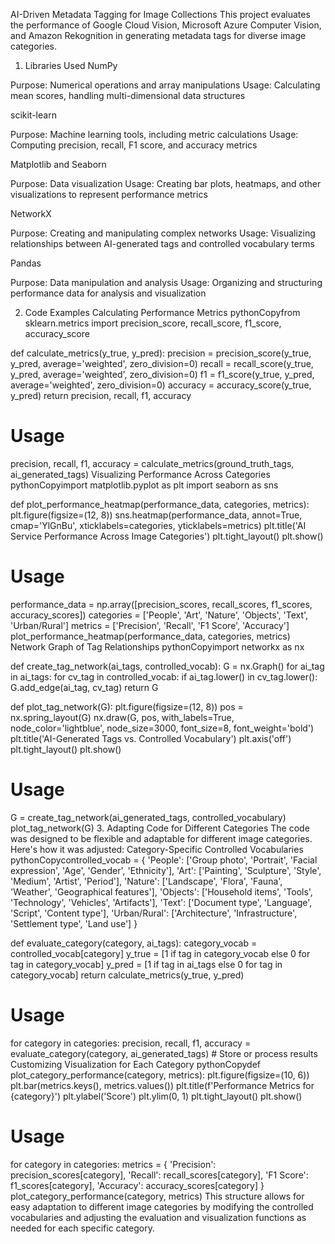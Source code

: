 AI-Driven Metadata Tagging for Image Collections
This project evaluates the performance of Google Cloud Vision, Microsoft Azure Computer Vision, and Amazon Rekognition in generating metadata tags for diverse image categories.
1. Libraries Used
NumPy

Purpose: Numerical operations and array manipulations
Usage: Calculating mean scores, handling multi-dimensional data structures

scikit-learn

Purpose: Machine learning tools, including metric calculations
Usage: Computing precision, recall, F1 score, and accuracy metrics

Matplotlib and Seaborn

Purpose: Data visualization
Usage: Creating bar plots, heatmaps, and other visualizations to represent performance metrics

NetworkX

Purpose: Creating and manipulating complex networks
Usage: Visualizing relationships between AI-generated tags and controlled vocabulary terms

Pandas

Purpose: Data manipulation and analysis
Usage: Organizing and structuring performance data for analysis and visualization

2. Code Examples
Calculating Performance Metrics
pythonCopyfrom sklearn.metrics import precision_score, recall_score, f1_score, accuracy_score

def calculate_metrics(y_true, y_pred):
    precision = precision_score(y_true, y_pred, average='weighted', zero_division=0)
    recall = recall_score(y_true, y_pred, average='weighted', zero_division=0)
    f1 = f1_score(y_true, y_pred, average='weighted', zero_division=0)
    accuracy = accuracy_score(y_true, y_pred)
    return precision, recall, f1, accuracy

# Usage
precision, recall, f1, accuracy = calculate_metrics(ground_truth_tags, ai_generated_tags)
Visualizing Performance Across Categories
pythonCopyimport matplotlib.pyplot as plt
import seaborn as sns

def plot_performance_heatmap(performance_data, categories, metrics):
    plt.figure(figsize=(12, 8))
    sns.heatmap(performance_data, annot=True, cmap='YlGnBu', 
                xticklabels=categories, yticklabels=metrics)
    plt.title('AI Service Performance Across Image Categories')
    plt.tight_layout()
    plt.show()

# Usage
performance_data = np.array([precision_scores, recall_scores, f1_scores, accuracy_scores])
categories = ['People', 'Art', 'Nature', 'Objects', 'Text', 'Urban/Rural']
metrics = ['Precision', 'Recall', 'F1 Score', 'Accuracy']
plot_performance_heatmap(performance_data, categories, metrics)
Network Graph of Tag Relationships
pythonCopyimport networkx as nx

def create_tag_network(ai_tags, controlled_vocab):
    G = nx.Graph()
    for ai_tag in ai_tags:
        for cv_tag in controlled_vocab:
            if ai_tag.lower() in cv_tag.lower():
                G.add_edge(ai_tag, cv_tag)
    return G

def plot_tag_network(G):
    plt.figure(figsize=(12, 8))
    pos = nx.spring_layout(G)
    nx.draw(G, pos, with_labels=True, node_color='lightblue', 
            node_size=3000, font_size=8, font_weight='bold')
    plt.title('AI-Generated Tags vs. Controlled Vocabulary')
    plt.axis('off')
    plt.tight_layout()
    plt.show()

# Usage
G = create_tag_network(ai_generated_tags, controlled_vocabulary)
plot_tag_network(G)
3. Adapting Code for Different Categories
The code was designed to be flexible and adaptable for different image categories. Here's how it was adjusted:
Category-Specific Controlled Vocabularies
pythonCopycontrolled_vocab = {
    'People': ['Group photo', 'Portrait', 'Facial expression', 'Age', 'Gender', 'Ethnicity'],
    'Art': ['Painting', 'Sculpture', 'Style', 'Medium', 'Artist', 'Period'],
    'Nature': ['Landscape', 'Flora', 'Fauna', 'Weather', 'Geographical features'],
    'Objects': ['Household items', 'Tools', 'Technology', 'Vehicles', 'Artifacts'],
    'Text': ['Document type', 'Language', 'Script', 'Content type'],
    'Urban/Rural': ['Architecture', 'Infrastructure', 'Settlement type', 'Land use']
}

def evaluate_category(category, ai_tags):
    category_vocab = controlled_vocab[category]
    y_true = [1 if tag in category_vocab else 0 for tag in category_vocab]
    y_pred = [1 if tag in ai_tags else 0 for tag in category_vocab]
    return calculate_metrics(y_true, y_pred)

# Usage
for category in categories:
    precision, recall, f1, accuracy = evaluate_category(category, ai_generated_tags)
    # Store or process results
Customizing Visualization for Each Category
pythonCopydef plot_category_performance(category, metrics):
    plt.figure(figsize=(10, 6))
    plt.bar(metrics.keys(), metrics.values())
    plt.title(f'Performance Metrics for {category}')
    plt.ylabel('Score')
    plt.ylim(0, 1)
    plt.tight_layout()
    plt.show()

# Usage
for category in categories:
    metrics = {
        'Precision': precision_scores[category],
        'Recall': recall_scores[category],
        'F1 Score': f1_scores[category],
        'Accuracy': accuracy_scores[category]
    }
    plot_category_performance(category, metrics)
This structure allows for easy adaptation to different image categories by modifying the controlled vocabularies and adjusting the evaluation and visualization functions as needed for each specific category.


